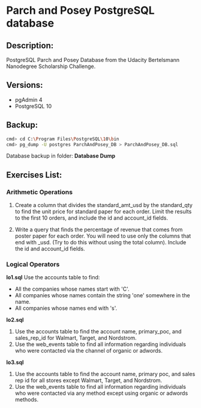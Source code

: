# Parch and Posey PostgreSQL database


## Description:

PostgreSQL Parch and Posey Database from the Udacity Bertelsmann Nanodegree Scholarship Challenge.


## Versions:

- pgAdmin 4
- PostgreSQL 10


## Backup:

```bash
cmd> cd C:\Program Files\PostgreSQL\10\bin
cmd> pg_dump -U postgres ParchAndPosey_DB > ParchAndPosey_DB.sql
```

Database backup in folder: <b>Database Dump</b>


## Exercises List:

### Arithmetic Operations

1. Create a column that divides the standard_amt_usd by the standard_qty to find the unit price for standard paper for each order. 
   Limit the results to the first 10 orders, and include the id and account_id fields. 

2. Write a query that finds the percentage of revenue that comes from poster paper for each order. 
   You will need to use only the columns that end with _usd. (Try to do this without using the total column). 
   Include the id and account_id fields.


### Logical Operators

**lo1.sql**
Use the accounts table to find:
- All the companies whose names start with 'C'.
- All companies whose names contain the string 'one' somewhere in the name.
- All companies whose names end with 's'.
	
**lo2.sql**
1. Use the accounts table to find the account name, primary_poc, and sales_rep_id for Walmart, Target, and Nordstrom.
2. Use the web_events table to find all information regarding individuals who were contacted via the channel of organic or adwords.
	
**lo3.sql**
1. Use the accounts table to find the account name, primary poc, and sales rep id for all stores except Walmart, Target, and Nordstrom.
2. Use the web_events table to find all information regarding individuals who were contacted via any method except using organic or adwords methods.
